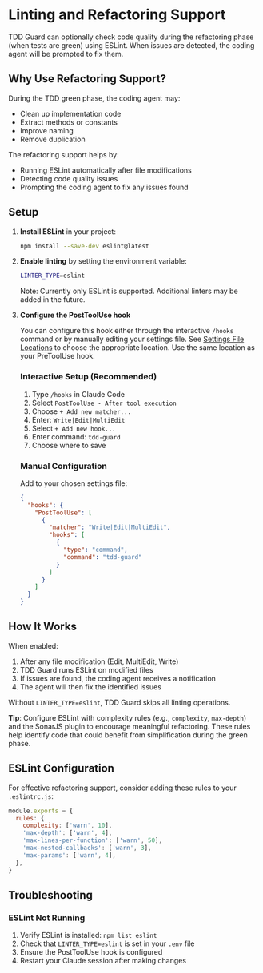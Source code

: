 # Linting and Refactoring Support

TDD Guard can optionally check code quality during the refactoring phase (when tests are green) using ESLint.
When issues are detected, the coding agent will be prompted to fix them.

## Why Use Refactoring Support?

During the TDD green phase, the coding agent may:

- Clean up implementation code
- Extract methods or constants
- Improve naming
- Remove duplication

The refactoring support helps by:

- Running ESLint automatically after file modifications
- Detecting code quality issues
- Prompting the coding agent to fix any issues found

## Setup

1. **Install ESLint** in your project:

   ```bash
   npm install --save-dev eslint@latest
   ```

2. **Enable linting** by setting the environment variable:

   ```bash
   LINTER_TYPE=eslint
   ```

   Note: Currently only ESLint is supported. Additional linters may be added in the future.

3. **Configure the PostToolUse hook**

   You can configure this hook either through the interactive `/hooks` command or by manually editing your settings file. See [Settings File Locations](configuration.md#settings-file-locations) to choose the appropriate location. Use the same location as your PreToolUse hook.

   ### Interactive Setup (Recommended)
   1. Type `/hooks` in Claude Code
   2. Select `PostToolUse - After tool execution`
   3. Choose `+ Add new matcher...`
   4. Enter: `Write|Edit|MultiEdit`
   5. Select `+ Add new hook...`
   6. Enter command: `tdd-guard`
   7. Choose where to save

   ### Manual Configuration

   Add to your chosen settings file:

   ```json
   {
     "hooks": {
       "PostToolUse": [
         {
           "matcher": "Write|Edit|MultiEdit",
           "hooks": [
             {
               "type": "command",
               "command": "tdd-guard"
             }
           ]
         }
       ]
     }
   }
   ```

## How It Works

When enabled:

1. After any file modification (Edit, MultiEdit, Write)
2. TDD Guard runs ESLint on modified files
3. If issues are found, the coding agent receives a notification
4. The agent will then fix the identified issues

Without `LINTER_TYPE=eslint`, TDD Guard skips all linting operations.

**Tip**: Configure ESLint with complexity rules (e.g., `complexity`, `max-depth`) and the SonarJS plugin to encourage meaningful refactoring.
These rules help identify code that could benefit from simplification during the green phase.

## ESLint Configuration

For effective refactoring support, consider adding these rules to your `.eslintrc.js`:

```javascript
module.exports = {
  rules: {
    complexity: ['warn', 10],
    'max-depth': ['warn', 4],
    'max-lines-per-function': ['warn', 50],
    'max-nested-callbacks': ['warn', 3],
    'max-params': ['warn', 4],
  },
}
```

## Troubleshooting

### ESLint Not Running

1. Verify ESLint is installed: `npm list eslint`
2. Check that `LINTER_TYPE=eslint` is set in your `.env` file
3. Ensure the PostToolUse hook is configured
4. Restart your Claude session after making changes
